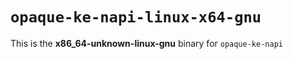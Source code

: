 # `opaque-ke-napi-linux-x64-gnu`

This is the **x86_64-unknown-linux-gnu** binary for `opaque-ke-napi`

